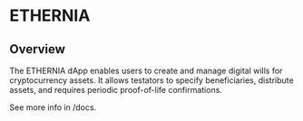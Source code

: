 # ETHERNIA

## Overview
The ETHERNIA dApp enables users to create and manage digital wills for cryptocurrency assets. It allows testators to specify beneficiaries, distribute assets, and requires periodic proof-of-life confirmations.

See more info in /docs.

